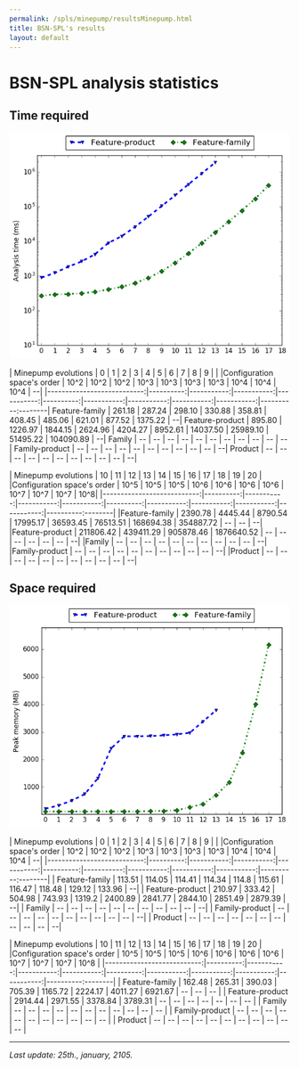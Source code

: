 ```yaml
---
permalink: /spls/minepump/resultsMinepump.html
title: BSN-SPL's results
layout: default
---
```

# BSN-SPL analysis statistics

## Time required

![analysis_time](/assets/minepump-mean-analysis_time-configurations_ascending-logarithmic-ALL.png)

| Minepump evolutions        |         0 |          1 |          2 |          3 |         4 |          5 |          6 |          7 |          8 |         9 |       |
|Configuration space's order |      10^2 |       10^2 |       10^2 |       10^3 |      10^3 |      10^3  |       10^3 |       10^4 |       10^4 |      10^4 |     --|
|---------------------------:|----------:|-----------:|-----------:|-----------:|----------:|-----------:|-----------:|-----------:|-----------:|----------:--------|
 Feature-family              |    261.18 |     287.24 |     298.10 |     330.88 |    358.81 |     408.45 |     485.06 |     621.01 |     877.52 |   1375.22 |     --|
 Feature-product             |    895.80 |    1226.97 |    1844.15 |    2624.96 |   4204.27 |    8952.61 |   14037.50 |   25989.10 |   51495.22 | 104090.89 |     --|
 Family                      |        -- |         -- |         -- |         -- |        -- |         -- |         -- |         -- |         -- |        -- |     --|
 Family-product              |        -- |         -- |         -- |         -- |        -- |         -- |         -- |         -- |         -- |        -- |     --|
 Product                     |        -- |         -- |         -- |         -- |        -- |         -- |         -- |         -- |         -- |        -- |     --|




| Minepump evolutions        |        10 |         11 |         12 |         13 |        14 |         15 |         16 |         17 |         18 |        19 |    20 |
|Configuration space's order |      10^5 |       10^5 |       10^5 |       10^6 |      10^6 |       10^6 |       10^6 |       10^7 |       10^7 |      10^7 |   10^8|
|---------------------------:|----------:|-----------:|-----------:|-----------:|----------:|-----------:|-----------:|-----------:|-----------:|----------:--------|
|Feature-family              |   2390.78 |    4445.44 |    8790.54 |   17995.17 |  36593.45 |   76513.51 |  168694.38 |  354887.72 |         -- |        -- |     --|
|Feature-product             | 211806.42 |  439411.29 |  905878.46 | 1876640.52 |        -- |         -- |         -- |         -- |         -- |        -- |     --|
|Family                      |        -- |         -- |         -- |         -- |        -- |         -- |         -- |         -- |         -- |        -- |     --|
|Family-product              |        -- |         -- |         -- |         -- |        -- |         -- |         -- |         -- |         -- |        -- |     --|
|Product                     |        -- |         -- |         -- |         -- |        -- |         -- |         -- |         -- |         -- |        -- |     --|



## Space required

![analysis_space](/assets/minepump-mean-memory-configurations_ascending-ALL.png)

| Minepump evolutions         |      0  |      1  |      2  |      3  |      4  |      5  |      6  |      7  |      8  |      9  |        |
|Configuration space's order  |    10^2 |    10^2 |    10^2 |    10^3 |    10^3 |    10^3 |    10^3 |    10^4 |    10^4 |    10^4 |      --|
|---------------------------:|----------:|-----------:|-----------:|-----------:|----------:|-----------:|-----------:|-----------:|-----------:|----------:--------|
|             Feature-family  |  113.51 |  114.05 |  114.41 |  114.34 |   114.8 |  115.61 |  116.47 |  118.48 |  129.12 |  133.96 |      --| 
|             Feature-product |  210.97 |  333.42 |  504.98 |  743.93 |  1319.2 | 2400.89 | 2841.77 | 2844.10 | 2851.49 | 2879.39 |      --|
|             Family          |      -- |      -- |      -- |      -- |      -- |      -- |      -- |      -- |      -- |      -- |      --|
|             Family-product  |      -- |      -- |      -- |      -- |      -- |      -- |      -- |      -- |      -- |      -- |      --|
|             Product         |      -- |      -- |      -- |      -- |      -- |      -- |      -- |      -- |      -- |      -- |      --|

| Minepump evolutions         |     10  |     11  |     12  |      13 |     14  |     15  |     16  |     17  |     18  |     19  |     20 |
|Configuration space's order  |    10^5 |    10^5 |    10^5 |    10^6 |    10^6 |   10^6  |    10^6 |    10^7 |    10^7 |    10^7 |    10^8 |
|---------------------------:|----------:|-----------:|-----------:|-----------:|----------:|-----------:|-----------:|-----------:|-----------:|----------:--------|
|             Feature-family  |  162.48 |  265.31 |  390.03 |  705.39 | 1165.72 | 2224.17 | 4011.27 | 6921.67 |      -- |      -- |      -- | 
|             Feature-product | 2914.44 | 2971.55 | 3378.84 | 3789.31 |      -- |      -- |      -- |      -- |      -- |      -- |      -- |
|             Family          |      -- |      -- |      -- |      -- |      -- |      -- |      -- |      -- |      -- |      -- |      -- |
|             Family-product  |      -- |      -- |      -- |      -- |      -- |      -- |      -- |      -- |      -- |      -- |      -- |
|             Product         |      -- |      -- |      -- |      -- |      -- |      -- |      -- |      -- |      -- |      -- |      -- |


---
*Last update: 25th., january, 2105.*
